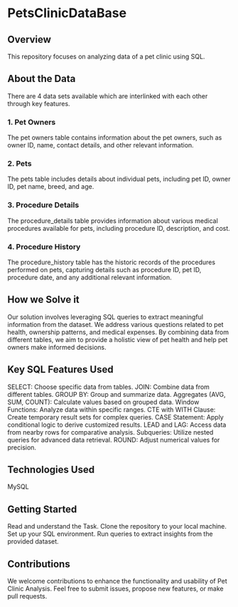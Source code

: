 # PetsClinicDataBase

## Overview
This repository focuses on analyzing data of a pet clinic using SQL. 

## About the Data
There are 4 data sets available which are interlinked with each other through key features.
### 1. Pet Owners
The pet owners table contains information about the pet owners, such as owner ID, name, contact details, and other relevant information.
### 2. Pets
The pets table includes details about individual pets, including pet ID, owner ID, pet name, breed, and age.
### 3. Procedure Details
The procedure_details table provides information about various medical procedures available for pets, including procedure ID, description, and cost.
### 4. Procedure History
The procedure_history table has the historic records of the procedures performed on pets, capturing details such as procedure ID, pet ID, procedure date, and any additional relevant information.

## How we Solve it 
Our solution involves leveraging SQL queries to extract meaningful information from the dataset. We address various questions related to pet health, ownership patterns, and medical expenses. By combining data from different tables, we aim to provide a holistic view of pet health and help pet owners make informed decisions.

## Key SQL Features Used
SELECT: Choose specific data from tables.
JOIN: Combine data from different tables.
GROUP BY: Group and summarize data.
Aggregates (AVG, SUM, COUNT): Calculate values based on grouped data.
Window Functions: Analyze data within specific ranges.
CTE with WITH Clause: Create temporary result sets for complex queries.
CASE Statement: Apply conditional logic to derive customized results.
LEAD and LAG: Access data from nearby rows for comparative analysis.
Subqueries: Utilize nested queries for advanced data retrieval.
ROUND: Adjust numerical values for precision.

## Technologies Used
MySQL

## Getting Started
Read and understand the Task. Clone the repository to your local machine. Set up your SQL environment. Run queries to extract insights from the provided dataset.

## Contributions
We welcome contributions to enhance the functionality and usability of Pet Clinic Analysis. Feel free to submit issues, propose new features, or make pull requests.
